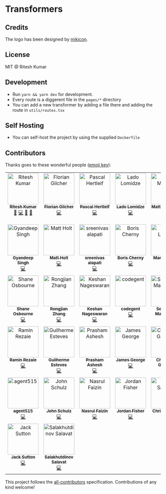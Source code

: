 # Transformers

## Credits

The logo has been designed by [mikicon](https://thenounproject.com/mikicon/).

## License

MIT @ Ritesh Kumar

## Development

- Run `yarn && yarn dev` for development.
- Every route is a diggerent file in the `pages/*` directory
- You can add a new transformer by adding a file there and adding the route in `utils/routes.tsx`

## Self Hosting

- You can self-host the project by using the supplied `Dockerfile`

## Contributors

Thanks goes to these wonderful people ([emoji key](https://github.com/kentcdodds/all-contributors#emoji-key)):

<!-- ALL-CONTRIBUTORS-LIST:START - Do not remove or modify this section -->
<!-- prettier-ignore-start -->
<!-- markdownlint-disable -->
<table>
  <tbody>
    <tr>
      <td align="center" valign="top" width="14.28%"><a href="http://riteshkr.com"><img src="https://avatars3.githubusercontent.com/u/5389035?v=4?s=100" width="100px;" alt="Ritesh Kumar"/><br /><sub><b>Ritesh Kumar</b></sub></a><br /><a href="https://github.com/ritz078/transform/commits?author=ritz078" title="Documentation">📖</a> <a href="https://github.com/ritz078/transform/commits?author=ritz078" title="Code">💻</a> <a href="#ideas-ritz078" title="Ideas, Planning, & Feedback">🤔</a> <a href="https://github.com/ritz078/transform/pulls?q=is%3Apr+reviewed-by%3Aritz078" title="Reviewed Pull Requests">👀</a></td>
      <td align="center" valign="top" width="14.28%"><a href="http://asquera.de"><img src="https://avatars2.githubusercontent.com/u/47542?v=4?s=100" width="100px;" alt="Florian Gilcher"/><br /><sub><b>Florian Gilcher</b></sub></a><br /><a href="https://github.com/ritz078/transform/commits?author=skade" title="Code">💻</a></td>
      <td align="center" valign="top" width="14.28%"><a href="http://pascalhertleif.de/"><img src="https://avatars1.githubusercontent.com/u/20063?v=4?s=100" width="100px;" alt="Pascal Hertleif"/><br /><sub><b>Pascal Hertleif</b></sub></a><br /><a href="https://github.com/ritz078/transform/commits?author=killercup" title="Code">💻</a></td>
      <td align="center" valign="top" width="14.28%"><a href="http://landish.github.io"><img src="https://avatars3.githubusercontent.com/u/534610?v=4?s=100" width="100px;" alt="Lado Lomidze"/><br /><sub><b>Lado Lomidze</b></sub></a><br /><a href="https://github.com/ritz078/transform/commits?author=Landish" title="Code">💻</a></td>
      <td align="center" valign="top" width="14.28%"><a href="https://github.com/mattiamanzati"><img src="https://avatars1.githubusercontent.com/u/13787614?v=4?s=100" width="100px;" alt="Mattia Manzati"/><br /><sub><b>Mattia Manzati</b></sub></a><br /><a href="https://github.com/ritz078/transform/commits?author=mattiamanzati" title="Code">💻</a></td>
      <td align="center" valign="top" width="14.28%"><a href="https://tarino.ir"><img src="https://avatars3.githubusercontent.com/u/12202757?v=4?s=100" width="100px;" alt="Mohammad Rajabifard"/><br /><sub><b>Mohammad Rajabifard</b></sub></a><br /><a href="#ideas-morajabi" title="Ideas, Planning, & Feedback">🤔</a> <a href="https://github.com/ritz078/transform/commits?author=morajabi" title="Code">💻</a></td>
      <td align="center" valign="top" width="14.28%"><a href="http://raathigesh.com/"><img src="https://avatars0.githubusercontent.com/u/3108160?v=4?s=100" width="100px;" alt="Raathigeshan Kugarajan"/><br /><sub><b>Raathigeshan Kugarajan</b></sub></a><br /><a href="https://github.com/ritz078/transform/commits?author=Raathigesh" title="Code">💻</a></td>
    </tr>
    <tr>
      <td align="center" valign="top" width="14.28%"><a href="https://gyandeeps.com"><img src="https://avatars2.githubusercontent.com/u/5554486?v=4?s=100" width="100px;" alt="Gyandeep Singh"/><br /><sub><b>Gyandeep Singh</b></sub></a><br /><a href="https://github.com/ritz078/transform/commits?author=gyandeeps" title="Code">💻</a></td>
      <td align="center" valign="top" width="14.28%"><a href="https://matt.life"><img src="https://avatars2.githubusercontent.com/u/1128849?v=4?s=100" width="100px;" alt="Matt Holt"/><br /><sub><b>Matt Holt</b></sub></a><br /><a href="https://github.com/ritz078/transform/commits?author=mholt" title="Code">💻</a></td>
      <td align="center" valign="top" width="14.28%"><a href="https://medium.com/@sreenivas"><img src="https://avatars0.githubusercontent.com/u/2767425?v=4?s=100" width="100px;" alt="sreenivas alapati"/><br /><sub><b>sreenivas alapati</b></sub></a><br /><a href="https://github.com/ritz078/transform/commits?author=cg-cnu" title="Code">💻</a></td>
      <td align="center" valign="top" width="14.28%"><a href="https://performancejs.com"><img src="https://avatars2.githubusercontent.com/u/1761758?v=4?s=100" width="100px;" alt="Boris Cherny"/><br /><sub><b>Boris Cherny</b></sub></a><br /><a href="https://github.com/ritz078/transform/commits?author=bcherny" title="Code">💻</a></td>
      <td align="center" valign="top" width="14.28%"><a href="http://www.twitter.com/intabulas"><img src="https://avatars0.githubusercontent.com/u/448?v=4?s=100" width="100px;" alt="Mark Lussier"/><br /><sub><b>Mark Lussier</b></sub></a><br /><a href="https://github.com/ritz078/transform/commits?author=intabulas" title="Code">💻</a></td>
      <td align="center" valign="top" width="14.28%"><a href="https://github.com/brikou"><img src="https://avatars3.githubusercontent.com/u/383212?v=4?s=100" width="100px;" alt="Brice BERNARD"/><br /><sub><b>Brice BERNARD</b></sub></a><br /><a href="https://github.com/ritz078/transform/commits?author=brikou" title="Code">💻</a></td>
      <td align="center" valign="top" width="14.28%"><a href="https://twitter.com/@satya164"><img src="https://avatars2.githubusercontent.com/u/1174278?v=4?s=100" width="100px;" alt="Satyajit Sahoo"/><br /><sub><b>Satyajit Sahoo</b></sub></a><br /><a href="https://github.com/ritz078/transform/commits?author=satya164" title="Code">💻</a></td>
    </tr>
    <tr>
      <td align="center" valign="top" width="14.28%"><a href="https://medium.com/@shakyShane"><img src="https://avatars3.githubusercontent.com/u/1643522?v=4?s=100" width="100px;" alt="Shane Osbourne"/><br /><sub><b>Shane Osbourne</b></sub></a><br /><a href="https://github.com/ritz078/transform/commits?author=shakyShane" title="Code">💻</a></td>
      <td align="center" valign="top" width="14.28%"><a href="https://github.com/pd4d10"><img src="https://avatars0.githubusercontent.com/u/9524411?v=4?s=100" width="100px;" alt="Rongjian Zhang"/><br /><sub><b>Rongjian Zhang</b></sub></a><br /><a href="https://github.com/ritz078/transform/commits?author=pd4d10" title="Code">💻</a></td>
      <td align="center" valign="top" width="14.28%"><a href="http://keshShan.github.io"><img src="https://avatars3.githubusercontent.com/u/12506034?v=4?s=100" width="100px;" alt="Keshan Nageswaran"/><br /><sub><b>Keshan Nageswaran</b></sub></a><br /><a href="https://github.com/ritz078/transform/commits?author=KeshShan" title="Code">💻</a></td>
      <td align="center" valign="top" width="14.28%"><a href="http://www.codegent.com"><img src="https://avatars1.githubusercontent.com/u/7318?v=4?s=100" width="100px;" alt="codegent"/><br /><sub><b>codegent</b></sub></a><br /><a href="https://github.com/ritz078/transform/commits?author=code" title="Code">💻</a></td>
      <td align="center" valign="top" width="14.28%"><a href="https://github.com/bastor"><img src="https://avatars3.githubusercontent.com/u/1881814?v=4?s=100" width="100px;" alt="Sebastian Maliszczak"/><br /><sub><b>Sebastian Maliszczak</b></sub></a><br /><a href="https://github.com/ritz078/transform/commits?author=bastor" title="Code">💻</a></td>
      <td align="center" valign="top" width="14.28%"><a href="https://haroen.me"><img src="https://avatars3.githubusercontent.com/u/6270048?v=4?s=100" width="100px;" alt="Haroen Viaene"/><br /><sub><b>Haroen Viaene</b></sub></a><br /><a href="https://github.com/ritz078/transform/commits?author=Haroenv" title="Code">💻</a></td>
      <td align="center" valign="top" width="14.28%"><a href="https://timn.tech"><img src="https://avatars2.githubusercontent.com/u/6324199?v=4?s=100" width="100px;" alt="Tim Neutkens"/><br /><sub><b>Tim Neutkens</b></sub></a><br /><a href="#plugin-timneutkens" title="Plugin/utility libraries">🔌</a> <a href="https://github.com/ritz078/transform/commits?author=timneutkens" title="Code">💻</a></td>
    </tr>
    <tr>
      <td align="center" valign="top" width="14.28%"><a href="https://github.com/raminrez"><img src="https://avatars1.githubusercontent.com/u/7345325?v=4?s=100" width="100px;" alt="Ramin Rezaie"/><br /><sub><b>Ramin Rezaie</b></sub></a><br /><a href="https://github.com/ritz078/transform/commits?author=raminrez" title="Code">💻</a></td>
      <td align="center" valign="top" width="14.28%"><a href="https://guilhermeesteves.com"><img src="https://avatars3.githubusercontent.com/u/2166045?v=4?s=100" width="100px;" alt="Guilherme Esteves"/><br /><sub><b>Guilherme Esteves</b></sub></a><br /><a href="https://github.com/ritz078/transform/commits?author=guilhermesteves" title="Code">💻</a></td>
      <td align="center" valign="top" width="14.28%"><a href="https://github.com/p-racoon"><img src="https://avatars2.githubusercontent.com/u/13845070?v=4?s=100" width="100px;" alt="Prasham Ashesh"/><br /><sub><b>Prasham Ashesh</b></sub></a><br /><a href="https://github.com/ritz078/transform/commits?author=p-racoon" title="Code">💻</a></td>
      <td align="center" valign="top" width="14.28%"><a href="https://ghuser.io/jamesgeorge007"><img src="https://avatars2.githubusercontent.com/u/25279263?v=4?s=100" width="100px;" alt="James George"/><br /><sub><b>James George</b></sub></a><br /><a href="https://github.com/ritz078/transform/commits?author=jamesgeorge007" title="Code">💻</a></td>
      <td align="center" valign="top" width="14.28%"><a href="https://chaitanyagadodia.github.io/"><img src="https://avatars1.githubusercontent.com/u/10559670?v=4?s=100" width="100px;" alt="Chaitanya Gadodia"/><br /><sub><b>Chaitanya Gadodia</b></sub></a><br /><a href="https://github.com/ritz078/transform/commits?author=ChaitanyaGadodia" title="Code">💻</a></td>
      <td align="center" valign="top" width="14.28%"><a href="https://miklos.dev"><img src="https://avatars3.githubusercontent.com/u/8769273?v=4?s=100" width="100px;" alt="Miklos Megyes"/><br /><sub><b>Miklos Megyes</b></sub></a><br /><a href="https://github.com/ritz078/transform/commits?author=miklosme" title="Code">💻</a></td>
      <td align="center" valign="top" width="14.28%"><a href="https://github.com/Rishabh-Rathod"><img src="https://avatars0.githubusercontent.com/u/23132741?v=4?s=100" width="100px;" alt="Rishabh Rathod"/><br /><sub><b>Rishabh Rathod</b></sub></a><br /><a href="https://github.com/ritz078/transform/commits?author=Rishabh-Rathod" title="Code">💻</a></td>
    </tr>
    <tr>
      <td align="center" valign="top" width="14.28%"><a href="https://github.com/agent515"><img src="https://avatars.githubusercontent.com/u/46898603?v=4?s=100" width="100px;" alt="agent515"/><br /><sub><b>agent515</b></sub></a><br /><a href="https://github.com/ritz078/transform/commits?author=agent515" title="Code">💻</a></td>
      <td align="center" valign="top" width="14.28%"><a href="http://JFSIII.org"><img src="https://avatars.githubusercontent.com/u/57655?v=4?s=100" width="100px;" alt="John Schulz"/><br /><sub><b>John Schulz</b></sub></a><br /><a href="https://github.com/ritz078/transform/commits?author=jfsiii" title="Code">💻</a></td>
      <td align="center" valign="top" width="14.28%"><a href="https://github.com/nasrul21"><img src="https://avatars.githubusercontent.com/u/15046792?v=4?s=100" width="100px;" alt="Nasrul Faizin"/><br /><sub><b>Nasrul Faizin</b></sub></a><br /><a href="https://github.com/ritz078/transform/commits?author=nasrul21" title="Code">💻</a></td>
      <td align="center" valign="top" width="14.28%"><a href="https://github.com/jdjfisher"><img src="https://avatars.githubusercontent.com/u/43887886?v=4?s=100" width="100px;" alt="Jordan Fisher"/><br /><sub><b>Jordan Fisher</b></sub></a><br /><a href="https://github.com/ritz078/transform/commits?author=jdjfisher" title="Code">💻</a></td>
      <td align="center" valign="top" width="14.28%"><a href="https://github.com/csandman"><img src="https://avatars.githubusercontent.com/u/9214195?v=4?s=100" width="100px;" alt="Chris Sandvik"/><br /><sub><b>Chris Sandvik</b></sub></a><br /><a href="https://github.com/ritz078/transform/commits?author=csandman" title="Code">💻</a></td>
      <td align="center" valign="top" width="14.28%"><a href="https://blog.lemonneko.moe"><img src="https://avatars.githubusercontent.com/u/17664845?v=4?s=100" width="100px;" alt="LemonNeko"/><br /><sub><b>LemonNeko</b></sub></a><br /><a href="https://github.com/ritz078/transform/commits?author=LemonNekoGH" title="Code">💻</a></td>
      <td align="center" valign="top" width="14.28%"><a href="http://poojakulkarni.dev"><img src="https://avatars.githubusercontent.com/u/24620969?v=4?s=100" width="100px;" alt="Pooja Kulkarni"/><br /><sub><b>Pooja Kulkarni</b></sub></a><br /><a href="https://github.com/ritz078/transform/commits?author=Pooja444" title="Code">💻</a></td>
    </tr>
    <tr>
      <td align="center" valign="top" width="14.28%"><a href="https://github.com/SuttonJack"><img src="https://avatars.githubusercontent.com/u/92991945?v=4?s=100" width="100px;" alt="Jack Sutton"/><br /><sub><b>Jack Sutton</b></sub></a><br /><a href="https://github.com/ritz078/transform/commits?author=SuttonJack" title="Code">💻</a></td>
      <td align="center" valign="top" width="14.28%"><a href="https://t.me/jackardios"><img src="https://avatars.githubusercontent.com/u/24757335?v=4?s=100" width="100px;" alt="Salakhutdinov Salavat"/><br /><sub><b>Salakhutdinov Salavat</b></sub></a><br /><a href="https://github.com/ritz078/transform/commits?author=Jackardios" title="Code">💻</a></td>
    </tr>
  </tbody>
</table>

<!-- markdownlint-restore -->
<!-- prettier-ignore-end -->

<!-- ALL-CONTRIBUTORS-LIST:END -->

This project follows the [all-contributors](https://github.com/kentcdodds/all-contributors) specification. Contributions of any kind welcome!
